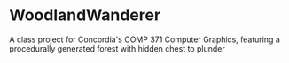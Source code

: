 # WoodlandWanderer
A class project for Concordia's COMP 371 Computer Graphics, featuring a procedurally generated forest with hidden chest to plunder 

